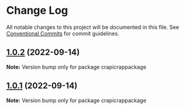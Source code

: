 # Change Log

All notable changes to this project will be documented in this file.
See [Conventional Commits](https://conventionalcommits.org) for commit guidelines.

## [1.0.2](https://cs-github.com/qchouleur-cs/lerna-publish-test/compare/crapicrappackage@1.0.0...crapicrappackage@1.0.2) (2022-09-14)

**Note:** Version bump only for package crapicrappackage

## [1.0.1](https://cs-github.com/qchouleur-cs/lerna-publish-test/compare/crapicrappackage@1.0.0...crapicrappackage@1.0.1) (2022-09-14)

**Note:** Version bump only for package crapicrappackage
